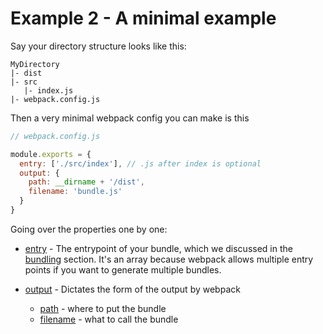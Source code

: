 # Example 2 - A minimal example

Say your directory structure looks like this:

```
MyDirectory
|- dist
|- src
   |- index.js
|- webpack.config.js

```

Then a very minimal webpack config you can make is this

```javascript
// webpack.config.js

module.exports = {
  entry: ['./src/index'], // .js after index is optional
  output: {
    path: __dirname + '/dist',
    filename: 'bundle.js'
  }
}
```

Going over the properties one by one:

* [entry](https://webpack.github.io/docs/configuration.html#entry) - The entrypoint of your bundle, which we discussed in the [bundling](#bundling) section. It's an array because webpack allows multiple entry points if you want to generate multiple bundles.

* [output](https://webpack.github.io/docs/configuration.html#output) - Dictates the form of the output by webpack
  * [path](https://webpack.github.io/docs/configuration.html#output-path) - where to put the bundle
  * [filename](https://webpack.github.io/docs/configuration.html#output-filename) - what to call the bundle

